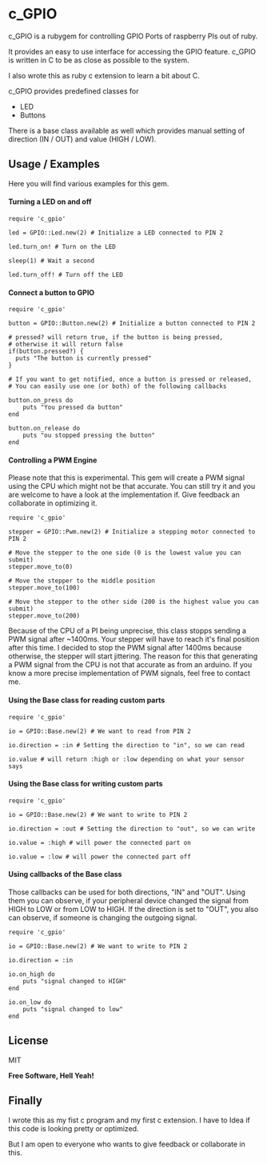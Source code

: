 # c_GPIO

c_GPIO is a rubygem for controlling GPIO Ports of raspberry PIs out of ruby.

It provides an easy to use interface for accessing the GPIO feature. c_GPIO is written in C to be as close as possible to the system.

I also wrote this as ruby c extension to learn a bit about C.

c_GPIO provides predefined classes for

  - LED
  - Buttons

There is a base class available as well which provides manual setting of direction (IN / OUT) and value (HIGH / LOW).

## Usage / Examples

Here you will find various examples for this gem.

#### Turning a LED on and off

    require 'c_gpio'

    led = GPIO::Led.new(2) # Initialize a LED connected to PIN 2

    led.turn_on! # Turn on the LED

    sleep(1) # Wait a second

    led.turn_off! # Turn off the LED

#### Connect a button to GPIO

    require 'c_gpio'

    button = GPIO::Button.new(2) # Initialize a button connected to PIN 2

    # pressed? will return true, if the button is being pressed,
    # otherwise it will return false
    if(button.pressed?) {
      puts "The button is currently pressed"
    }

    # If you want to get notified, once a button is pressed or released,
    # You can easily use one (or both) of the following callbacks

    button.on_press do
        puts "You pressed da button"
    end

    button.on_release do
        puts "ou stopped pressing the button"
    end

#### Controlling a PWM Engine

Please note that this is experimental. This gem will create a PWM signal using the CPU which might not be that accurate.
You can still try it and you are welcome to have a look at the implementation if. Give feedback an collaborate in optimizing it.

    require 'c_gpio'

    stepper = GPIO::Pwm.new(2) # Initialize a stepping motor connected to PIN 2

    # Move the stepper to the one side (0 is the lowest value you can submit)
    stepper.move_to(0)

    # Move the stepper to the middle position
    stepper.move_to(100)

    # Move the stepper to the other side (200 is the highest value you can submit)
    stepper.move_to(200)

Because of the CPU of a PI being unprecise, this class stopps sending a PWM signal after ~1400ms.
Your stepper will have to reach it's final position after this time. I decided to stop the PWM signal after 1400ms because otherwise, the stepper will start jittering. The reason for this that generating a PWM signal from the CPU is not that accurate as from an arduino. If you know a more precise implementation of PWM signals, feel free to contact me.

#### Using the Base class for reading custom parts

    require 'c_gpio'

    io = GPIO::Base.new(2) # We want to read from PIN 2

    io.direction = :in # Setting the direction to "in", so we can read

    io.value # will return :high or :low depending on what your sensor says

#### Using the Base class for writing custom parts

    require 'c_gpio'

    io = GPIO::Base.new(2) # We want to write to PIN 2

    io.direction = :out # Setting the direction to "out", so we can write

    io.value = :high # will power the connected part on

    io.value = :low # will power the connected part off

#### Using callbacks of the Base class

Those callbacks can be used for both directions, "IN" and "OUT".
Using them you can observe, if your peripheral device changed the signal from HIGH to LOW or from LOW to HIGH.
If the direction is set to "OUT", you also can observe, if someone is changing the outgoing signal.

    require 'c_gpio'

    io = GPIO::Base.new(2) # We want to write to PIN 2

    io.direction = :in

    io.on_high do
        puts "signal changed to HIGH"
    end

    io.on_low do
        puts "signal changed to low"
    end



License
----

MIT


**Free Software, Hell Yeah!**

Finally
----

I wrote this as my fist c program and my first c extension.
I have to Idea if this code is looking pretty or optimized.

But I am open to everyone who wants to give feedback or collaborate in this.
